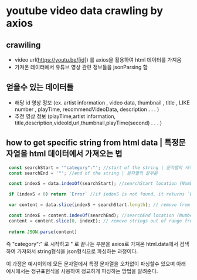 # youtube video data crawling by axios
## crawiling
- video url(https://youtu.be/[id]) 를 axios을 활용하여 html 데이터를 가져옴
- 가져온 데이터에서 유튜브 영상 관련 정보들을 jsonParsing 함
## 얻을수 있는 데이터들
- 해당 id 영상 정보 (ex. artist information , video data, thumbnail , title , LIKE number , playTime, recommendVideoData, description . . . )
- 추천 영상 정보 (playTime,artist information, title,description,videoId,url,thumbnail,playTime(second) . . . )

## how to get specific string from html data | 특정문자열을 html 데이터에서 가져오는 법

```javascript
 const searchStart = '"category":"'; //start of the string | 문자열의 시작부분
 const searchEnd = '"'; //end of the string | 문자열의 끝부분

 const indexS = data.indexOf(searchStart); //searchStart location (Number) | searchStart 의 위치 (Number)

 if (indexS < 0) return `Error` //if indexS is not found, it returns `Error` | searchStart 의 위치를 찾지 못한다면 `Error` 리턴 

 var content = data.slice(indexS + searchStart.length); // remove from data to indexS | data를 indexS 만큼 제거

 const indexE = content.indexOf(searchEnd); //searchEnd location (Number) | searchEnd 위치 (Number)
 content = content.slice(0, indexE); // remove strings out of range from 0 to indexE in content | content에서 0번째와 indexE번째까지 문자열 이외에 것을 제거함
 
 return JSON.parse(content)
```
즉 "category":" 로 시작하고 " 로 끝나는 부분을
axios로 가져온 html.data에서 검색하여 가져와서
string형식을 json형식으로 파싱하는 과정이다.

이 과정은 예시이외에 모든 문자열에서
특정 문자열을 오차없이 파싱할수 있으며
아래 예시에서는 정규표현식을 사용하여
정교하게 파싱하는 방법을 알려준다.

